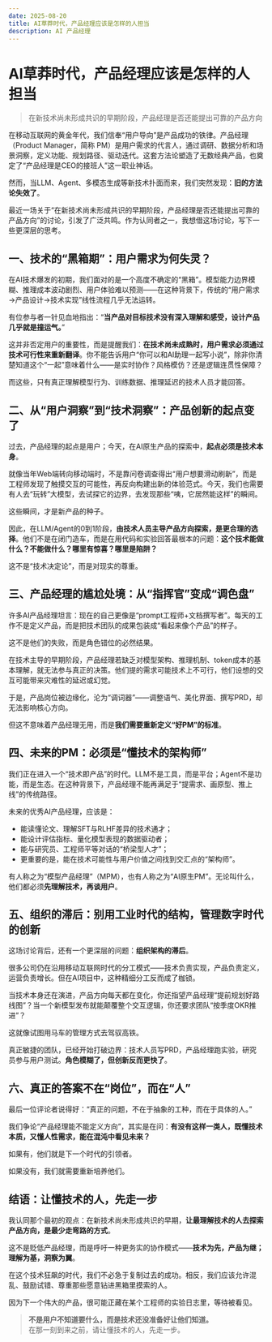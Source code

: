 ```yaml
---
date: 2025-08-20
title: AI草莽时代，产品经理应该是怎样的人担当
description: AI 产品经理
---
```


<BlogPost>

# AI草莽时代，产品经理应该是怎样的人担当

> 在新技术尚未形成共识的早期阶段，产品经理是否还能提出可靠的产品方向

在移动互联网的黄金年代，我们信奉“用户导向”是产品成功的铁律。产品经理（Product Manager，简称 PM）是用户需求的代言人，通过调研、数据分析和场景洞察，定义功能、规划路径、驱动迭代。这套方法论塑造了无数经典产品，也奠定了“产品经理是CEO的接班人”这一职业神话。

然而，当LLM、Agent、多模态生成等新技术扑面而来，我们突然发现：**旧的方法论失效了**。

最近一场关于“在新技术尚未形成共识的早期阶段，产品经理是否还能提出可靠的产品方向”的讨论，引发了广泛共鸣。作为认同者之一，我想借这场讨论，写下一些更深层的思考。

## 一、技术的“黑箱期”：用户需求为何失灵？

在AI技术爆发的初期，我们面对的是一个高度不确定的“黑箱”。模型能力边界模糊、推理成本波动剧烈、用户体验难以预测——在这种背景下，传统的“用户需求→产品设计→技术实现”线性流程几乎无法运转。

有位参与者一针见血地指出：“**当产品对目标技术没有深入理解和感受，设计产品几乎就是撞运气。**”

这并非否定用户的重要性，而是提醒我们：**在技术尚未成熟时，用户需求必须通过技术可行性来重新翻译**。你不能告诉用户“你可以和AI助理一起写小说”，除非你清楚知道这个“一起”意味着什么——是实时协作？风格模仿？还是逻辑连贯性保障？

而这些，只有真正理解模型行为、训练数据、推理延迟的技术人员才能回答。

## 二、从“用户洞察”到“技术洞察”：产品创新的起点变了

过去，产品经理的起点是用户；今天，在AI原生产品的探索中，**起点必须是技术本身**。

就像当年Web端转向移动端时，不是靠问卷调查得出“用户想要滑动刷新”，而是工程师发现了触摸交互的可能性，再反向构建出新的体验范式。今天，我们也需要有人去“玩转”大模型，去试探它的边界，去发现那些“咦，它居然能这样”的瞬间。

这些瞬间，才是新产品的种子。

因此，在LLM/Agent的0到1阶段，**由技术人员主导产品方向探索，是更合理的选择**。他们不是在闭门造车，而是在用代码和实验回答最根本的问题：**这个技术能做什么？不能做什么？哪里有惊喜？哪里是陷阱？**

这不是“技术决定论”，而是对现实的尊重。

## 三、产品经理的尴尬处境：从“指挥官”变成“调色盘”

许多AI产品经理坦言：现在的自己更像是“prompt工程师+文档撰写者”。每天的工作不是定义产品，而是把技术团队的成果包装成“看起来像个产品”的样子。

这不是他们的失败，而是角色错位的必然结果。

在技术主导的早期阶段，产品经理若缺乏对模型架构、推理机制、token成本的基本理解，就无法参与真正的决策。他们提的需求可能技术上不可行，他们设想的交互可能带来灾难性的延迟或幻觉。

于是，产品岗位被边缘化，沦为“调词器”——调整语气、美化界面、撰写PRD，却无法影响核心方向。

但这不意味着产品经理无用，而是**我们需要重新定义“好PM”的标准**。

## 四、未来的PM：必须是“懂技术的架构师”

我们正在进入一个“技术即产品”的时代。LLM不是工具，而是平台；Agent不是功能，而是生态。在这种背景下，产品经理不能再满足于“提需求、画原型、推上线”的传统路径。

未来的优秀AI产品经理，应该是：
- 能读懂论文、理解SFT与RLHF差异的技术通才；
- 能设计评估指标、量化模型表现的数据驱动者；
- 能与研究员、工程师平等对话的“桥梁型人才”；
- 更重要的是，能在技术可能性与用户价值之间找到交汇点的“架构师”。

有人称之为“模型产品经理”（MPM），也有人称之为“AI原生PM”。无论叫什么，他们都必须**先理解技术，再谈用户**。

## 五、组织的滞后：别用工业时代的结构，管理数字时代的创新

这场讨论背后，还有一个更深层的问题：**组织架构的滞后**。

很多公司仍在沿用移动互联网时代的分工模式——技术负责实现，产品负责定义，运营负责增长。但在AI项目中，这种精细分工反而成了枷锁。

当技术本身还在演进，产品方向每天都在变化，你还指望产品经理“提前规划好路线图”？当一个新模型发布就能颠覆整个交互逻辑，你还要求团队“按季度OKR推进”？

这就像试图用马车的管理方式去驾驭高铁。

真正敏捷的团队，已经开始打破边界：技术人员写PRD，产品经理跑实验，研究员参与用户测试。**角色模糊了，但创新反而更快了**。

## 六、真正的答案不在“岗位”，而在“人”

最后一位评论者说得好：“真正的问题，不在于抽象的工种，而在于具体的人。”

我们争论“产品经理能不能定义方向”，其实是在问：**有没有这样一类人，既懂技术本质，又懂人性需求，能在混沌中看见未来？**

如果有，他们就是下一个时代的引领者。

如果没有，我们就需要重新培养他们。

## 结语：让懂技术的人，先走一步

我认同那个最初的观点：在新技术尚未形成共识的早期，**让最理解技术的人去探索产品方向，是最少走弯路的方式**。

这不是贬低产品经理，而是呼吁一种更务实的协作模式——**技术为先，产品为继；理解为基，洞察为翼**。

在这个技术狂飙的时代，我们不必急于复制过去的成功。相反，我们应该允许混乱、鼓励试错、尊重那些愿意钻进黑箱里摸索的人。

因为下一个伟大的产品，很可能正藏在某个工程师的实验日志里，等待被看见。

> **不是用户不知道要什么，而是技术还没准备好让他们知道。**  
> 在那一刻到来之前，请让懂技术的人，先走一步。

</BlogPost>